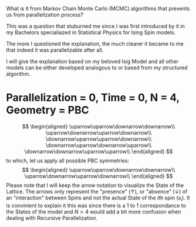 What is it from Markov Chain Monte Carlo (MCMC) algorithms that prevents us from parallelization process?

This was a question that stuburned me since I was first introduced by it in my Bachelors specialiazed in Statistical Physics for Ising Spin models.

The more I questioned the explanation, the much clearer it became to me that indeed it was parallelizable after all.

I will give the explanation based on my beloved Isig Model and all other models can be either developed analogous to or based from my structured algorithm.

# Parallelization = 0, Time = 0, N = 4, Geometry  = PBC
$$
\begin{aligned}
  \uparrow\uparrow\downarrow\downarrow\\
  \uparrow\downarrow\uparrow\downarrow\\
  \downarrow\uparrow\uparrow\downarrow\\
  \downarrow\uparrow\downarrow\uparrow\\
  \downarrow\downarrow\uparrow\uparrow\\
\end{aligned}
$$
to which, let us apply all possible PBC symmetries:
$$
\begin{aligned}
  \uparrow\uparrow\downarrow\downarrow\\
  \uparrow\downarrow\uparrow\downarrow\\
\end{aligned}
$$
Please note that I will keep the arrow notation to visualize the State of the Lattice. The arrows only represent the "presence" ($\uparrow$), or "absence" ($\downarrow$) of an "interaction" between Spins and not the actual State of the $i$th spin ($s_i$). It is convinient to explain it this was since there is a 1 to 1 correspondance to the States of the model and $N > 4$ would add a bit more confusion when dealing with Recursive Parallelization.
